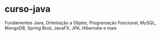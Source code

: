 # curso-java
Fundamentos Java, Orientação a Objeto, Programação Funcional, MySQL, MongoDB, Spring Boot, JavaFX, JPA, Hibernate e mais
